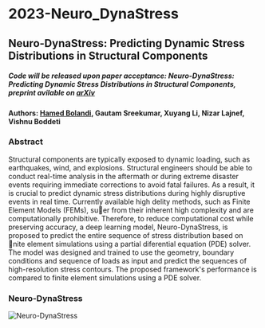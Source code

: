 # 2023-Neuro_DynaStress
## Neuro-DynaStress: Predicting Dynamic Stress Distributions in Structural Components
##### Code will be released upon paper acceptance: Neuro-DynaStress: Predicting Dynamic Stress Distributions in Structural Components, preprint avilable on [arXiv](https://arxiv.org/abs/2301.02580)

#### Authors: [Hamed Bolandi](https://bolandih.github.io/), Gautam Sreekumar, Xuyang Li, Nizar Lajnef, Vishnu Boddeti

### Abstract
Structural components are typically exposed to dynamic loading, such as earthquakes, wind, and explosions. Structural engineers should be able to conduct real-time analysis in the aftermath or during extreme
disaster events requiring immediate corrections to avoid fatal failures. As a result, it is crucial to predict dynamic stress distributions during highly disruptive events in real time. Currently available high delity methods, such as Finite Element Models (FEMs), suer from their inherent high complexity and are computationally prohibitive. Therefore, to reduce computational cost while preserving accuracy, a deep learning model, Neuro-DynaStress, is proposed to
predict the entire sequence of stress distribution based on nite element simulations using a partial diferential equation (PDE) solver. The model was designed and trained to use the geometry, boundary conditions and sequence of loads as input and predict the sequences of high-resolution stress contours. The proposed framework's performance is compared to finite element simulations using a PDE solver.

### Neuro-DynaStress
![Neuro-DynaStress](https://github.com/bolandih/bolandih.github.io/blob/gh-pages/Images/Neuro-DynaStress_Page_02.png)
